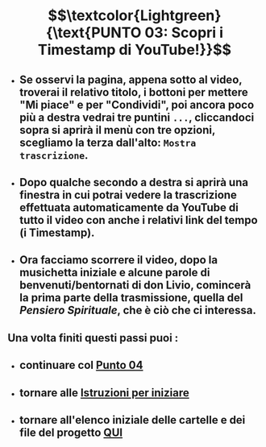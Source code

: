 # $$\textcolor{Lightgreen}{\text{PUNTO 03: Scopri i Timestamp di YouTube!}}$$

- ## Se osservi la pagina, appena sotto al video, troverai il relativo titolo, i bottoni per mettere "Mi piace" e per "Condividi", poi ancora poco più a destra vedrai tre puntini `...`, cliccandoci sopra si aprirà il menù con tre opzioni, scegliamo la terza dall'alto: `Mostra trascrizione`. ##
- ## Dopo qualche secondo a destra si aprirà una finestra in cui potrai vedere la trascrizione effettuata automaticamente da YouTube di tutto il video con anche i relativi link del tempo (i Timestamp). ##
- ## Ora facciamo scorrere il video, dopo la musichetta iniziale e alcune parole di benvenuti/bentornati di don Livio, comincerà la prima parte della trasmissione, quella del *Pensiero Spirituale*, che è ciò che ci interessa. ##

## Una volta finiti questi passi puoi :
- ## continuare col [Punto 04](https://github.com/EmanueleTinari/Pensieri/blob/main/Istruzioni/04_InizioFineSezioneVideo.md)
- ## tornare alle [Istruzioni per iniziare](https://github.com/EmanueleTinari/Pensieri/blob/main/Istruzioni%20per%20iniziare.md)
- ## tornare all'elenco iniziale delle cartelle e dei file del progetto [QUI](https://github.com/EmanueleTinari/Pensieri)
